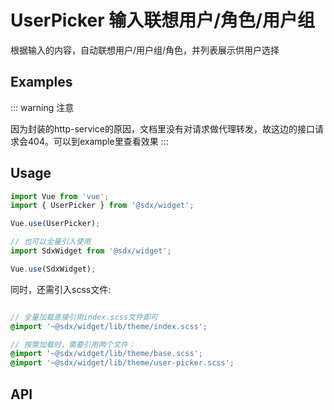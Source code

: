 # UserPicker 输入联想用户/角色/用户组

根据输入的内容，自动联想用户/用户组/角色，并列表展示供用户选择

## Examples

<Common-BasicUsage>
<widget-userpicker-index></widget-userpicker-index>
  <highlight-code slot="codeText" lang="vue">
    <template>
      <UserPicker v-model="data"></UserPicker>
    </template>
  </highlight-code>
  </Common-BasicUsage>
  
::: warning 注意

因为封装的http-service的原因，文档里没有对请求做代理转发，故这边的接口请求会404。可以到example里查看效果
:::

## Usage

```js
import Vue from 'vue';
import { UserPicker } from '@sdx/widget';

Vue.use(UserPicker);

// 也可以全量引入使用
import SdxWidget from '@sdx/widget';

Vue.use(SdxWidget);

```

同时，还需引入scss文件:

```scss

// 全量加载直接引用index.scss文件即可
@import '~@sdx/widget/lib/theme/index.scss';

// 按需加载时，需要引用两个文件：
@import '~@sdx/widget/lib/theme/base.scss';
@import '~@sdx/widget/lib/theme/user-picker.scss';

```

## API

<widget-userpicker-api></widget-userpicker-api>